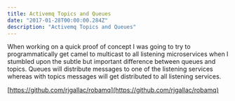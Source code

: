 ```yaml
---
title: Activemq Topics and Queues
date: "2017-01-28T00:00:00.284Z"
description: "Activemq Topics and Queues"
---
```


When working on a quick proof of concept I was going to try to programmatically get camel to multicast to all listening microservices when I stumbled upon the subtle but important difference between queues and topics. Queues will distribute messages to one of the listening services whereas with topics messages will get distributed to all listening services.

[https://github.com/rjgallac/robamq](https://github.com/rjgallac/robamq)

